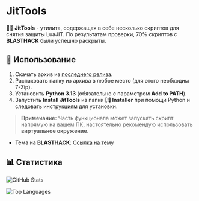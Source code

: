 # JitTools

👩‍💻 **JitTools** - утилита, содержащая в себе несколько скриптов для снятия защиты LuaJIT. По результатам проверки, 70% скриптов с **BLASTHACK** были успешно раскрыты.

## 🚀 Использование

1. Скачать архив из [последнего релиза](https://github.com/untitled-1111/JitTools/releases/latest).
2. Распаковать папку из архива в любое место (для этого необходим 7-Zip).
3. Установить **Python 3.13** (обязательно с параметром **Add to PATH**).
4. Запустить **Install JitTools** из папки **[!] Installer** при помощи Python и следовать инструкциям для установки.


> **Примечание:** Часть функционала может запускать скрипт напрямую на вашем ПК, настоятельно рекомендую использовать **виртуальное окружение**.
- Тема на **BLASTHACK**: [Ссылка на тему](https://www.blast.hk/threads/223498/)

## 📊 Статистика

![GitHub Stats](https://github-readme-stats.vercel.app/api?username=untitled-1111&show_icons=true&theme=radical)

![Top Languages](https://github-readme-stats.vercel.app/api/top-langs/?username=untitled-1111&layout=compact&theme=radical)
